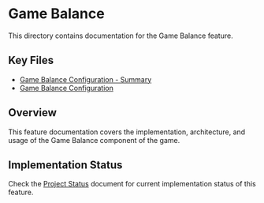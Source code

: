 # Game Balance

This directory contains documentation for the Game Balance feature.

## Key Files

- [Game Balance Configuration - Summary](summary.md)
- [Game Balance Configuration](game-balance-config.md)

## Overview

This feature documentation covers the implementation, architecture, and usage of the Game Balance component of the game.

## Implementation Status

Check the [Project Status](/docs/project/status.md) document for current implementation status of this feature.

